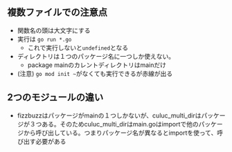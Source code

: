 ## 複数ファイルでの注意点
- 関数名の頭は大文字にする
- 実行は `go run *.go`
  - これで実行しないと`undefined`となる  
- ディレクトリは１つのパッケージ名に一つしか使えない。
  - package mainのカレントディレクトリはmainだけ 
- (注意) `go mod init ~`がなくても実行できるが赤線が出る


## 2つのモジュールの違い
- fizzbuzzはパッケージがmainの１つしかないが、culuc_multi_dirはパッケージが３つある。そのためculuc_multi_dirはmain.goはimportで他のパッケージから呼び出している。つまりパッケージ名が異なるとimportを使って、呼び出す必要がある

